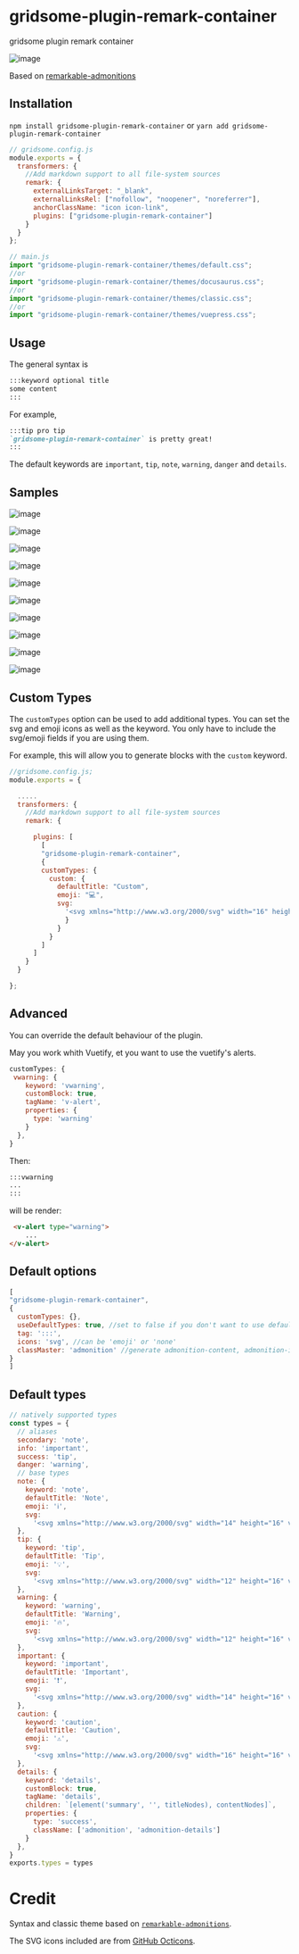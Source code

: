# gridsome-plugin-remark-container

gridsome plugin remark container

![image](https://github.com/DavidCouronne/gridsome-plugin-remark-container/blob/master/screenshots/hero.png?raw=true)

Based on [remarkable-admonitions](https://github.com/zWingz/remarkable-admonitions)

## Installation

`npm install gridsome-plugin-remark-container`
or
`yarn add gridsome-plugin-remark-container`

```js
// gridsome.config.js
module.exports = {
  transformers: {
    //Add markdown support to all file-system sources
    remark: {
      externalLinksTarget: "_blank",
      externalLinksRel: ["nofollow", "noopener", "noreferrer"],
      anchorClassName: "icon icon-link",
      plugins: ["gridsome-plugin-remark-container"]
    }
  }
};
```

```js
// main.js
import "gridsome-plugin-remark-container/themes/default.css";
//or
import "gridsome-plugin-remark-container/themes/docusaurus.css";
//or
import "gridsome-plugin-remark-container/themes/classic.css";
//or
import "gridsome-plugin-remark-container/themes/vuepress.css";
```

## Usage

The general syntax is

```markdown
:::keyword optional title
some content
:::
```

For example,

```markdown
:::tip pro tip
`gridsome-plugin-remark-container` is pretty great!
:::
```

The default keywords are `important`, `tip`, `note`, `warning`, `danger` and `details`.

## Samples

![image](https://github.com/DavidCouronne/gridsome-plugin-remark-container/blob/master/screenshots/set-title.png?raw=true)

![image](https://github.com/DavidCouronne/gridsome-plugin-remark-container/blob/master/screenshots/details-block.png?raw=true)

![image](https://github.com/DavidCouronne/gridsome-plugin-remark-container/blob/master/screenshots/cant-nest.png?raw=true)

![image](https://github.com/DavidCouronne/gridsome-plugin-remark-container/blob/master/screenshots/nest.png?raw=true)

![image](https://github.com/DavidCouronne/gridsome-plugin-remark-container/blob/master/screenshots/accessibility.png?raw=true)

![image](https://github.com/DavidCouronne/gridsome-plugin-remark-container/blob/master/screenshots/credit.png?raw=true)

![image](https://github.com/DavidCouronne/gridsome-plugin-remark-container/blob/master/screenshots/custom.png?raw=true)

![image](https://github.com/DavidCouronne/gridsome-plugin-remark-container/blob/master/screenshots/vuepress.png?raw=true)

![image](https://github.com/DavidCouronne/gridsome-plugin-remark-container/blob/master/screenshots/docusaurus.png?raw=true)

![image](https://github.com/DavidCouronne/gridsome-plugin-remark-container/blob/master/screenshots/vuetify.png?raw=true)

## Custom Types

The `customTypes` option can be used to add additional types. You can set the svg and emoji icons as well as the keyword. You only have to include the svg/emoji fields if you are using them.

For example, this will allow you to generate blocks with the `custom` keyword.

```js
//gridsome.config.js;
module.exports = {

  .....
  transformers: {
    //Add markdown support to all file-system sources
    remark: {

      plugins: [
        [
        "gridsome-plugin-remark-container",
        {
        customTypes: {
          custom: {
            defaultTitle: "Custom",
            emoji: "💻",
            svg:
              '<svg xmlns="http://www.w3.org/2000/svg" width="16" height="16" viewBox="0 0 16 16"><path fill-rule="evenodd" d="M15 2H1c-.55 0-1 .45-1 1v9c0 .55.45 1 1 1h5.34c-.25.61-.86 1.39-2.34 2h8c-1.48-.61-2.09-1.39-2.34-2H15c.55 0 1-.45 1-1V3c0-.55-.45-1-1-1zm0 9H1V3h14v8z"></path></svg>'
              }
            }
          }
        ]
      ]
    }
  }

};
```

## Advanced

You can override the default behaviour of the plugin.

May you work whith Vuetify, et you want to use the vuetify's alerts.

```js
customTypes: {
 vwarning: {
    keyword: 'vwarning',
    customBlock: true,
    tagName: 'v-alert',
    properties: {
      type: 'warning'
    }
  },
}
```

Then:
```md
:::vwarning
...
:::
```

will be render:

```html
 <v-alert type="warning">
    ...
</v-alert>
```

## Default options

```js
[
"gridsome-plugin-remark-container",
{
  customTypes: {},
  useDefaultTypes: true, //set to false if you don't want to use default types
  tag: ':::',
  icons: 'svg', //can be 'emoji' or 'none'
  classMaster: 'admonition' //generate admonition-content, admonition-icon, admonition-heading
}
]
```

## Default types

```js
// natively supported types
const types = {  
  // aliases
  secondary: 'note',
  info: 'important',
  success: 'tip',
  danger: 'warning',
  // base types
  note: {
    keyword: 'note',
    defaultTitle: 'Note',
    emoji: 'ℹ️',
    svg:
      '<svg xmlns="http://www.w3.org/2000/svg" width="14" height="16" viewBox="0 0 14 16"><path fill-rule="evenodd" d="M6.3 5.69a.942.942 0 0 1-.28-.7c0-.28.09-.52.28-.7.19-.18.42-.28.7-.28.28 0 .52.09.7.28.18.19.28.42.28.7 0 .28-.09.52-.28.7a1 1 0 0 1-.7.3c-.28 0-.52-.11-.7-.3zM8 7.99c-.02-.25-.11-.48-.31-.69-.2-.19-.42-.3-.69-.31H6c-.27.02-.48.13-.69.31-.2.2-.3.44-.31.69h1v3c.02.27.11.5.31.69.2.2.42.31.69.31h1c.27 0 .48-.11.69-.31.2-.19.3-.42.31-.69H8V7.98v.01zM7 2.3c-3.14 0-5.7 2.54-5.7 5.68 0 3.14 2.56 5.7 5.7 5.7s5.7-2.55 5.7-5.7c0-3.15-2.56-5.69-5.7-5.69v.01zM7 .98c3.86 0 7 3.14 7 7s-3.14 7-7 7-7-3.12-7-7 3.14-7 7-7z"/></svg>'
  },
  tip: {
    keyword: 'tip',
    defaultTitle: 'Tip',
    emoji: '💡',
    svg:
      '<svg xmlns="http://www.w3.org/2000/svg" width="12" height="16" viewBox="0 0 12 16"><path fill-rule="evenodd" d="M6.5 0C3.48 0 1 2.19 1 5c0 .92.55 2.25 1 3 1.34 2.25 1.78 2.78 2 4v1h5v-1c.22-1.22.66-1.75 2-4 .45-.75 1-2.08 1-3 0-2.81-2.48-5-5.5-5zm3.64 7.48c-.25.44-.47.8-.67 1.11-.86 1.41-1.25 2.06-1.45 3.23-.02.05-.02.11-.02.17H5c0-.06 0-.13-.02-.17-.2-1.17-.59-1.83-1.45-3.23-.2-.31-.42-.67-.67-1.11C2.44 6.78 2 5.65 2 5c0-2.2 2.02-4 4.5-4 1.22 0 2.36.42 3.22 1.19C10.55 2.94 11 3.94 11 5c0 .66-.44 1.78-.86 2.48zM4 14h5c-.23 1.14-1.3 2-2.5 2s-2.27-.86-2.5-2z"/></svg>'
  },
  warning: {
    keyword: 'warning',
    defaultTitle: 'Warning',
    emoji: '🔥',
    svg:
      '<svg xmlns="http://www.w3.org/2000/svg" width="12" height="16" viewBox="0 0 12 16"><path fill-rule="evenodd" d="M5.05.31c.81 2.17.41 3.38-.52 4.31C3.55 5.67 1.98 6.45.9 7.98c-1.45 2.05-1.7 6.53 3.53 7.7-2.2-1.16-2.67-4.52-.3-6.61-.61 2.03.53 3.33 1.94 2.86 1.39-.47 2.3.53 2.27 1.67-.02.78-.31 1.44-1.13 1.81 3.42-.59 4.78-3.42 4.78-5.56 0-2.84-2.53-3.22-1.25-5.61-1.52.13-2.03 1.13-1.89 2.75.09 1.08-1.02 1.8-1.86 1.33-.67-.41-.66-1.19-.06-1.78C8.18 5.31 8.68 2.45 5.05.32L5.03.3l.02.01z"/></svg>'
  },
  important: {
    keyword: 'important',
    defaultTitle: 'Important',
    emoji: '❗️',
    svg:
      '<svg xmlns="http://www.w3.org/2000/svg" width="14" height="16" viewBox="0 0 14 16"><path fill-rule="evenodd" d="M7 2.3c3.14 0 5.7 2.56 5.7 5.7s-2.56 5.7-5.7 5.7A5.71 5.71 0 0 1 1.3 8c0-3.14 2.56-5.7 5.7-5.7zM7 1C3.14 1 0 4.14 0 8s3.14 7 7 7 7-3.14 7-7-3.14-7-7-7zm1 3H6v5h2V4zm0 6H6v2h2v-2z"/></svg>'
  },
  caution: {
    keyword: 'caution',
    defaultTitle: 'Caution',
    emoji: '⚠️',
    svg:
      '<svg xmlns="http://www.w3.org/2000/svg" width="16" height="16" viewBox="0 0 16 16"><path fill-rule="evenodd" d="M8.893 1.5c-.183-.31-.52-.5-.887-.5s-.703.19-.886.5L.138 13.499a.98.98 0 0 0 0 1.001c.193.31.53.501.886.501h13.964c.367 0 .704-.19.877-.5a1.03 1.03 0 0 0 .01-1.002L8.893 1.5zm.133 11.497H6.987v-2.003h2.039v2.003zm0-3.004H6.987V5.987h2.039v4.006z"/></svg>'
  },
  details: {
    keyword: 'details',
    customBlock: true,
    tagName: 'details',
    children: `[element('summary', '', titleNodes), contentNodes]`,
    properties: {
      type: 'success',
      className: ['admonition', 'admonition-details']
    }
  },  
}
exports.types = types
```

# Credit

Syntax and classic theme based on [`remarkable-admonitions`](https://github.com/favoloso/remarkable-admonitions).

The SVG icons included are from [GitHub Octicons](https://octicons.github.com).
